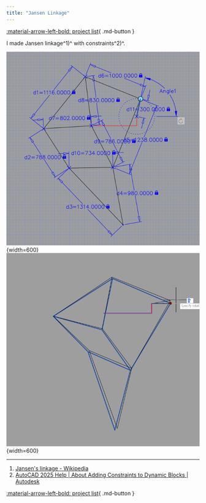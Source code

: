 ```yaml
---
title: "Jansen Linkage"
---
```


[:material-arrow-left-bold: project list](../../index.md){ .md-button }  

I made Jansen linkage^1)^ with constraints^2)^.

![240719](../../../../../../assets/tools-and-tales/tools/dynamic-block/240719-jansen-linkage.png){width=600}
![240719](../../../../../../assets/tools-and-tales/tools/dynamic-block/240719-jansen-linkage-moving.gif){width=600}

-----

1) [Jansen's linkage - Wikipedia](https://en.wikipedia.org/wiki/Jansen%27s_linkage)  
2) [AutoCAD 2025 Help | About Adding Constraints to Dynamic Blocks | Autodesk](https://help.autodesk.com/view/ACD/2025/ENU/?guid=GUID-9D8EFCA5-916F-43EB-9343-C49BAF2FB633)

[:material-arrow-left-bold: project list](../../index.md){ .md-button }  
